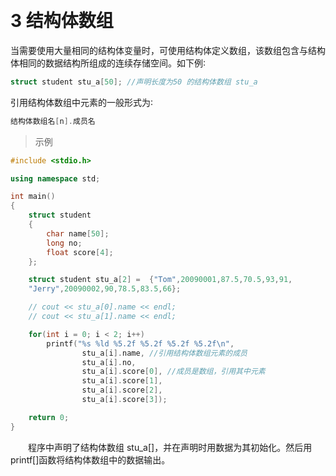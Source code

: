 
&emsp;
# 3 结构体数组

当需要使用大量相同的结构体变量时，可使用结构体定义数组，该数组包含与结构体相同的数据结构所组成的连续存储空间。如下例∶
```c++
struct student stu_a[50]; //声明长度为50 的结构体数组 stu_a
```
引用结构体数组中元素的一般形式为∶
```c++
结构体数组名[n].成员名
```

>示例
```c++
#include <stdio.h>

using namespace std;

int main()
{
    struct student
    {
        char name[50];
        long no;
        float score[4];
    };

    struct student stu_a[2] =  {"Tom",20090001,87.5,70.5,93,91,
    "Jerry",20090002,90,78.5,83.5,66}; 

    // cout << stu_a[0].name << endl;
    // cout << stu_a[1].name << endl;

    for(int i = 0; i < 2; i++)
        printf("%s %ld %5.2f %5.2f %5.2f %5.2f\n",
                stu_a[i].name, //引用结构体数组元素的成员
                stu_a[i].no, 
                stu_a[i].score[0], //成员是数组，引用其中元素
                stu_a[i].score[1], 
                stu_a[i].score[2], 
                stu_a[i].score[3]);

    return 0;
}
```
&emsp;&emsp;程序中声明了结构体数组 stu_a[]，并在声明时用数据为其初始化。然后用printf[]函数将结构体数组中的数据输出。


